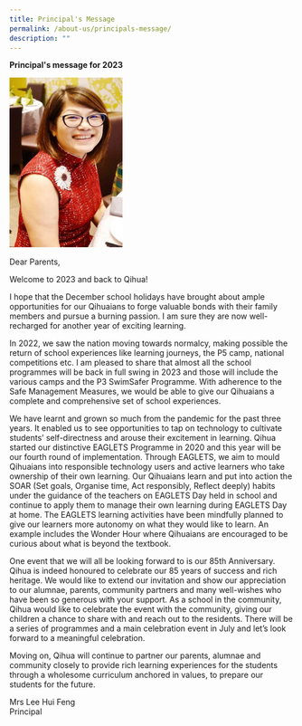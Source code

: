 ```yaml
---
title: Principal's Message
permalink: /about-us/principals-message/
description: ""
---
```

**Principal's message for 2023**


<img src="/images/About Us/Mrs-Lee-365x600.jpeg" style="width:200px;height:300px;">


Dear Parents,  
  
Welcome to 2023 and back to Qihua!  
  
I hope that the December school holidays have brought about ample opportunities for our Qihuaians to forge valuable bonds with their family members and pursue a burning passion. I am sure they are now well-recharged for another year of exciting learning.

In 2022, we saw the nation moving towards normalcy, making possible the return of school experiences like learning journeys, the P5 camp, national competitions etc. I am pleased to share that almost all the school programmes will be back in full swing in 2023 and those will include the various camps and the P3 SwimSafer Programme. With adherence to the Safe Management Measures, we would be able to give our Qihuaians a complete and comprehensive set of school experiences.

We have learnt and grown so much from the pandemic for the past three years. It enabled us to see opportunities to tap on technology to cultivate students’ self-directness and arouse their excitement in learning. Qihua started our distinctive EAGLETS Programme in 2020 and this year will be our fourth round of implementation. Through EAGLETS, we aim to mould Qihuaians into responsible technology users and active learners who take ownership of their own learning. Our Qihuaians learn and put into action the SOAR (Set goals, Organise time, Act responsibly, Reflect deeply) habits under the guidance of the teachers on EAGLETS Day held in school and continue to apply them to manage their own learning during EAGLETS Day at home. The EAGLETS learning activities have been mindfully planned to give our learners more autonomy on what they would like to learn. An example includes the Wonder Hour where Qihuaians are encouraged to be curious about what is beyond the textbook.

One event that we will all be looking forward to is our 85th Anniversary. Qihua is indeed honoured to celebrate our 85 years of success and rich heritage. We would like to extend our invitation and show our appreciation to our alumnae, parents, community partners and many well-wishes who have been so generous with your support. As a school in the community, Qihua would like to celebrate the event with the community, giving our children a chance to share with and reach out to the residents. There will be a series of programmes and a main celebration event in July and let’s look forward to a meaningful celebration.

Moving on, Qihua will continue to partner our parents, alumnae and community closely to provide rich learning experiences for the students through a wholesome curriculum anchored in values, to prepare our students for the future.

Mrs Lee Hui Feng  
Principal







